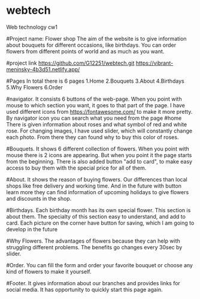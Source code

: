 # webtech
Web technology cw1

#Project name: Flower shop
The aim of the website is to give information about bouquets for different occasions, like birthdays.
You can order flowers from different points of world and as much as you want.

#project link https://github.com/G12251/webtech.git 
https://vibrant-meninsky-4b3d51.netlify.app/ 

#Pages
In total there is 6 pages
1.Home
2.Bouquets
3.About
4.Birthdays
5.Why Flowers
6.Order

#navigator.
It consists 6 buttons of the web-page.
When you point with mouse to which section you want, it goes to that part of the page.
I have used different icons from https://fontawesome.com/ to make it more pretty.
By navigator icon you can search what you need from the page
#home 
There is given information about roses and what symbol of red and white rose.
For changing images, I have used slider, which will constantly change each photo.
From there they can found why to buy this color of roses.

#Bouquets.
It shows 6 different collection of flowers. When you point with mouse there is 2 icons are appearing. But when you point it the page starts from the beginning. There is also added button "add to card", to make easy access to buy them with the special price for all of them.

#About.
It shows the reason of buying flowers. Our differences than local shops like free delivery and working time. And in the future with button learn more they can find information of upcoming holidays to give flowers and discounts in the shop.

#Birthdays.
Each birthday month has its own special flower. This section is about them. The specialty of this section easy to understand, and add to card. Each picture on the corner have button for saving, which I am going to develop in the future

#Why Flowers.
The advantages of flowers because they can help with struggling different problems. The benefits go changes every 30sec by slider.

#Order.
You can fill the form and order your favorite bouquet or choose any kind of flowers to make it yourself.


#Footer.
It gives information about our branches and provides links for social media. It has opportunity to quickly start this page again.



